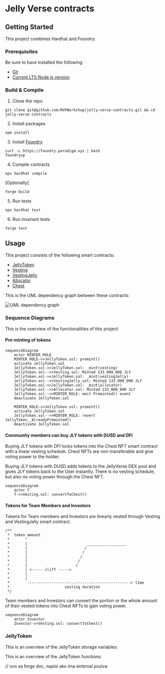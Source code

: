 # Jelly Verse contracts

## Getting Started

This project combines Hardhat and Foundry.

### Prerequisites

Be sure to have installed the following

- [Git](https://git-scm.com/book/en/v2/Getting-Started-Installing-Git)
- [Current LTS Node.js version](https://nodejs.org/en/about/releases/)

### Build & Compile

1. Clone the repo

```shell
git clone git@github.com:MVPWorkshop/jelly-verse-contracts.git && cd jelly-verse-contracts
```

2. Install packages

```shell
npm install
```

3. Install [Foundry](https://book.getfoundry.sh/getting-started/installation)

```shell
curl -L https://foundry.paradigm.xyz | bash
foundryup
```

4. Compile contracts

```shell
npx hardhat compile
```

[Optionally]

```shell
forge build
```

5. Run tests

```shell
npx hardhat test
```

6. Run invariant tests

```shell
forge test
```

## Usage

This project consists of the following smart contracts:

- [JellyToken](./contracts/JellyToken.sol)
- [Vesting](./contracts/Vesting.sol)
- [VestingJelly](./contracts/VestingJelly.sol)
- [Allocator](./contracts/Allocator.sol)
- [Chest](./contracts/Chest.sol)

This is the UML dependency graph between these contracts:

![UML dependency graph](./docs/uml-dependency-graph.png)

### Sequence Diagrams

This is the overview of the functionalities of this project:

#### Pre-minting of tokens

```mermaid
sequenceDiagram
    actor MINTER_ROLE
    MINTER_ROLE->>JellyToken.sol: premint()
    activate JellyToken.sol
    JellyToken.sol->>JellyToken.sol: _mint(vesting)
    JellyToken.sol-->>Vesting.sol: Minted 133_000_000 JLY
    JellyToken.sol->>JellyToken.sol: _mint(vestingJelly)
    JellyToken.sol-->>VestingJelly.sol: Minted 133_000_000 JLY
    JellyToken.sol->>JellyToken.sol: _mint(allocator)
    JellyToken.sol-->>Allocator.sol: Minted 133_000_000 JLY
    JellyToken.sol-->>MINTER_ROLE: emit Preminted() event
    deactivate JellyToken.sol

    MINTER_ROLE->>JellyToken.sol: premint()
    activate JellyToken.sol
    JellyToken.sol-->>MINTER_ROLE: revert JellyToken__AlreadyPreminted()
    deactivate JellyToken.sol
```

#### Community members can buy JLY tokens with DUSD and DFI

Buying JLY tokens with DFI locks tokens into the Chest NFT smart contract with a linear vesting schedule. Chest NFTs are non-transferable and give voting power to the holder.

Buying JLY tokens with DUSD adds tokens to the JellyVerse DEX pool and gives JLY tokens back to the User instantly. There is no vesting schedule, but also no voting power through the Chest NFT.

```mermaid
sequenceDiagram
    actor T
    T->>Vesting.sol: convertToChest()
```

#### Tokens for Team Members and Investors

Tokens for Team members and Investors are linearly vested through Vesting and VestingJelly smart contract.

```
/**
 *  token amount
 *       ^
 *       |                           __________________
 *       |                          /
 *       |                         /
 *       |                        /
 *       |                       /
 *       |                      /
 *       | <----- cliff ----->
 *       |
 *       |
 *        --------------------.------.-------------------> time
 *                         vesting duration
 */
```

Team members and Investors can convert the portion or the whole amount of their vested tokens into Chest NFTs to gain voting power.

```mermaid
sequenceDiagram
    actor Investor
    Investor->>Vesting.sol: convertToChest()
```

### JellyToken

This is an overview of the JellyToken storage variables:

This is an overview of the JellyToken functions:

// ovo sa forge doc, napisi ako ima external poziva
